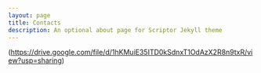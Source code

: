 ```yaml
---
layout: page
title: Contacts
description: An optional about page for Scriptor Jekyll theme
---
```


(https://drive.google.com/file/d/1hKMuiE35ITD0kSdnxT1OdAzX2R8n9txR/view?usp=sharing)









